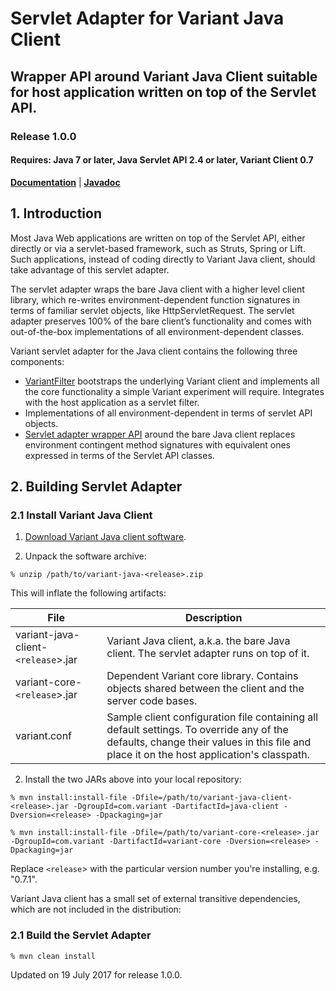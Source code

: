 # Servlet Adapter for Variant Java Client
## Wrapper API around Variant Java Client suitable for host application written on top of the Servlet API.
### Release 1.0.0
#### Requires: Java 7 or later, Java Servlet API 2.4 or later, Variant Client 0.7

[__Documentation__](http://www.getvariant.com/docs/0-7/clients/variant-java-client/#section-3) | [__Javadoc__](https://getvariant.github.io/variant-java-servlet-adapter/)

## 1. Introduction

Most Java Web applications are written on top of the Servlet API, either directly or via a servlet-based framework, such as Struts, Spring or Lift. Such applications, instead of coding directly to Variant Java client, should take advantage of this servlet adapter. 

The servlet adapter wraps the bare Java client with a higher level client library, which re-writes environment-dependent function signatures in terms of familiar servlet objects, like <span class="variant-code">HttpServletRequest</span>. The servlet adapter preserves 100% of the bare client’s functionality and comes with out-of-the-box implementations of all environment-dependent classes.

Variant servlet adapter for the Java client contains the following three components:
* [VariantFilter](https://getvariant.github.io/variant-java-servlet-adapter/com/variant/client/servlet/VariantFilter.html) bootstraps the underlying Variant client and implements all the core functionality a simple Variant experiment will require. Integrates with the host application as a servlet filter.
* Implementations of all environment-dependent in terms of servlet API objects. 
* [Servlet adapter wrapper API](https://github.com/getvariant/variant-java-servlet-adapter/tree/master/servlet-adapter) around the bare Java client replaces environment contingent method signatures with equivalent ones expressed in terms of the Servlet API classes.

## 2. Building Servlet Adapter

### 2.1 Install Variant Java Client

1. [Download Variant Java client software](http://www.getvariant.com/downloads).

2. Unpack the software archive:

```shell
% unzip /path/to/variant-java-<release>.zip
```
This will inflate the following artifacts:

| File        | Description           | 
| ------------- | ------------- | 
| variant-java-client-`<release`>.jar | Variant Java client, a.k.a. the bare Java client. The servlet adapter runs on top of it. | 
| variant-core-`<release`>.jar | Dependent Variant core library. Contains objects shared between the client and the server code bases. | 
| variant.conf | Sample client configuration file containing all default settings. To override any of the defaults, change their values in this file and place it on the host application's classpath. |

2. Install the two JARs above into your local repository:

```shell
% mvn install:install-file -Dfile=/path/to/variant-java-client-<release>.jar -DgroupId=com.variant -DartifactId=java-client -Dversion=<release> -Dpackaging=jar

% mvn install:install-file -Dfile=/path/to/variant-core-<release>.jar -DgroupId=com.variant -DartifactId=variant-core -Dversion=<release> -Dpackaging=jar
```

Replace `<release`> with the particular version number you're installing, e.g. "0.7.1".

Variant Java client has a small set of external transitive dependencies, which are not included in the distribution:

### 2.1 Build the Servlet Adapter
```shell
% mvn clean install
```

Updated on 19 July 2017 for release 1.0.0.
